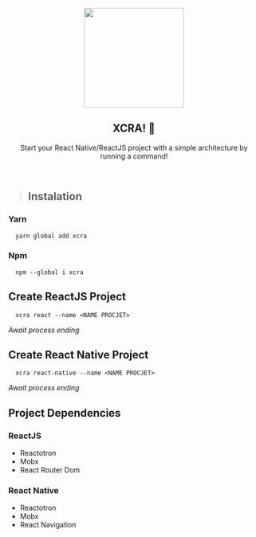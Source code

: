 <p align="center">
    <img src="https://user-images.githubusercontent.com/44801113/221214966-568bd14f-fb9b-441a-bf74-c40974f07184.png" width="200" />
</p>

<h2 align="center">
  XCRA! 🚀
</h2>

<p align="center">
  Start your React Native/ReactJS project with a simple architecture by running a command!
</p>

<br>


> ## Instalation

### Yarn

```
  yarn global add xcra
```

### Npm

```
  npm --global i xcra
```



## Create ReactJS Project
```
  xcra react --name <NAME PROCJET>
```

*Await process ending*


## Create React Native Project
```
  xcra react-native --name <NAME PROCJET>
```

*Await process ending*


## Project Dependencies

### ReactJS

- Reactotron
- Mobx
- React Router Dom


### React Native
- Reactotron
- Mobx
- React Navigation
